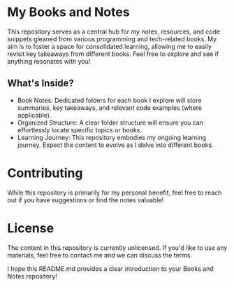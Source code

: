 # My Books and Notes
This repository serves as a central hub for my notes, resources, and code snippets gleaned from various programming and tech-related books. My aim is to foster a space for consolidated learning, allowing me to easily revisit key takeaways from different books. Feel free to explore and see if anything resonates with you!

## What's Inside?

* Book Notes: Dedicated folders for each book I explore will store summaries, key takeaways, and relevant code examples (where applicable).
* Organized Structure: A clear folder structure will ensure you can effortlessly locate specific topics or books.
* Learning Journey: This repository embodies my ongoing learning journey. Expect the content to evolve as I delve into different books.

# Contributing

While this repository is primarily for my personal benefit, feel free to reach out if you have suggestions or find the notes valuable!

# License

The content in this repository is currently unlicensed. If you'd like to use any materials, feel free to contact me and we can discuss the terms.

I hope this README.md provides a clear introduction to your Books and Notes repository!